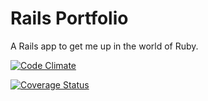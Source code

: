 
Rails Portfolio
=============

A Rails app to get me up in the world of Ruby.

[![Code Climate](https://codeclimate.com/github/kirrk/kkportfolio.png)](https://codeclimate.com/github/kirrk/kkportfolio)

[![Coverage Status](https://coveralls.io/repos/kirrk/kkportfolio/badge.png)](https://coveralls.io/r/kirrk/kkportfolio)
